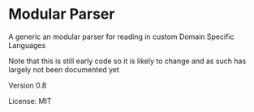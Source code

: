 # Modular Parser
A generic an modular parser for reading in custom Domain Specific Languages

Note that this is still early code so it is likely to change and as such has largely not been documented yet

Version 0.8

License: MIT